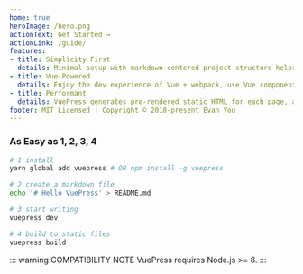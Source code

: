 ```yaml
---
home: true
heroImage: /hero.png
actionText: Get Started →
actionLink: /guide/
features:
- title: Simplicity First
  details: Minimal setup with markdown-centered project structure helps you focus on writing.
- title: Vue-Powered
  details: Enjoy the dev experience of Vue + webpack, use Vue components in markdown, and develop custom themes with Vue.
- title: Performant
  details: VuePress generates pre-rendered static HTML for each page, and runs as an SPA once a page is loaded.
footer: MIT Licensed | Copyright © 2018-present Evan You
---
```


### As Easy as 1, 2, 3, 4

``` bash
# 1 install
yarn global add vuepress # OR npm install -g vuepress

# 2 create a markdown file
echo '# Hello VuePress' > README.md

# 3 start writing
vuepress dev

# 4 build to static files
vuepress build
```

::: warning COMPATIBILITY NOTE
VuePress requires Node.js >= 8.
:::
